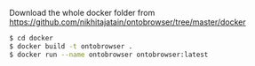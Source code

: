 Download the whole docker folder from https://github.com/nikhitajatain/ontobrowser/tree/master/docker


```bash
$ cd docker
$ docker build -t ontobrowser .
$ docker run --name ontobrowser ontobrowser:latest
```


